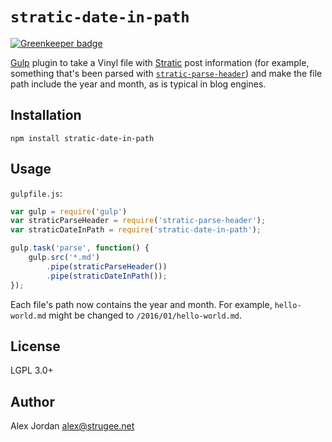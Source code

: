 # `stratic-date-in-path`

[![Greenkeeper badge](https://badges.greenkeeper.io/straticjs/stratic-date-in-path.svg)](https://greenkeeper.io/)

[Gulp][1] plugin to take a Vinyl file with [Stratic][2] post information (for example, something that's been parsed with [`stratic-parse-header`][3]) and make the file path include the year and month, as is typical in blog engines.

## Installation

    npm install stratic-date-in-path

## Usage

`gulpfile.js`:

```js
var gulp = require('gulp')
var straticParseHeader = require('stratic-parse-header');
var straticDateInPath = require('stratic-date-in-path');

gulp.task('parse', function() {
    gulp.src('*.md')
        .pipe(straticParseHeader())
        .pipe(straticDateInPath());
});
```

Each file's path now contains the year and month. For example, `hello-world.md` might be changed to `/2016/01/hello-world.md`.

## License

LGPL 3.0+

## Author

Alex Jordan <alex@strugee.net>

 [1]: http://gulpjs.com/
 [2]: https://github.com/strugee/generator-stratic
 [3]: https://npmjs.com/package/stratic-parse-header
